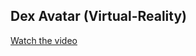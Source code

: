 ## Dex Avatar (Virtual-Reality)

[Watch the video](https://github.com/Dracgamer5643/Dex-Avatar-Virtual-Reality-/blob/main/VR.mp4)

